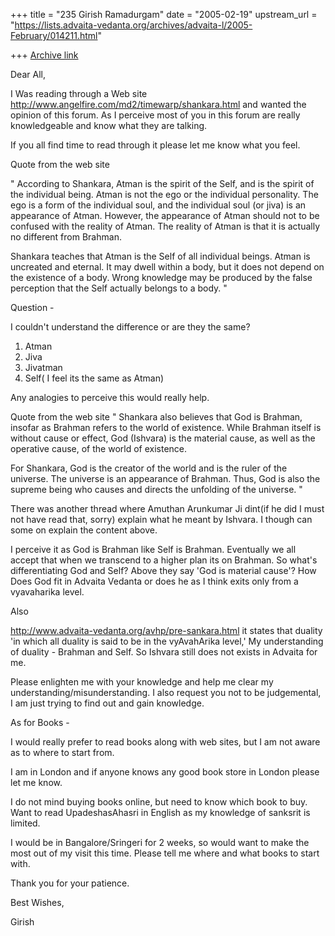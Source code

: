 +++
title = "235 Girish Ramadurgam"
date = "2005-02-19"
upstream_url = "https://lists.advaita-vedanta.org/archives/advaita-l/2005-February/014211.html"

+++
[Archive link](https://lists.advaita-vedanta.org/archives/advaita-l/2005-February/014211.html)

Dear All,

I Was reading through a Web site
http://www.angelfire.com/md2/timewarp/shankara.html
and wanted the opinion of this forum. As I perceive most of you in this
forum are really knowledgeable and know what they are talking.

If you all find time to read through it please let me know what you
feel.

Quote from the web site

"
According to Shankara, Atman is the spirit of the Self, and is the
spirit of the individual being. Atman is not the ego or the individual
personality. The ego is a form of the individual soul, and the
individual soul (or jiva) is an appearance of Atman. However, the
appearance of Atman should not to be confused with the reality of Atman.
The reality of Atman is that it is actually no different from Brahman.

Shankara teaches that Atman is the Self of all individual beings. Atman
is uncreated and eternal. It may dwell within a body, but it does not
depend on the existence of a body. Wrong knowledge may be produced by
the false perception that the Self actually belongs to a body.
"

Question -

I couldn't understand the difference or are they the same?
1) Atman
2) Jiva
3) Jivatman
4) Self( I feel its the same as Atman)

Any analogies to perceive this would really help.

Quote from the web site
"
Shankara also believes that God is Brahman, insofar as Brahman refers to
the world of existence. While Brahman itself is without cause or effect,
God (Ishvara) is the material cause, as well as the operative cause, of
the world of existence.

For Shankara, God is the creator of the world and is the ruler of the
universe. The universe is an appearance of Brahman. Thus, God is also
the supreme being who causes and directs the unfolding of the universe.
"

There was another thread where Amuthan Arunkumar Ji dint(if he did I
must not have read that, sorry) explain what he meant by Ishvara.
I though can some on explain the content above.

I perceive it as God is Brahman like Self is Brahman. Eventually we all
accept that when we transcend to a higher plan its on Brahman. So what's
differentiating God and Self?
Above they say 'God is material cause'? How Does God fit in Advaita
Vedanta or does he as I think exits only from a vyavaharika level.

Also

http://www.advaita-vedanta.org/avhp/pre-sankara.html
it states that duality
'in which all duality is said to be in the vyAvahArika level,'
My understanding of duality - Brahman and Self. So Ishvara still does
not exists in Advaita for me.

Please enlighten me with your knowledge and help me clear my
understanding/misunderstanding. I also request you not to be
judgemental, I am just trying to find out and gain knowledge.

As for Books -

I would really prefer to read books along with web sites, but I am not
aware as to where to start from.

I am in London and if anyone knows any good book store in London please
let me know.

I do not mind buying books online, but need to know which book to buy.
Want to read UpadeshasAhasri in English as my knowledge of sanksrit is 
limited.

I would be in Bangalore/Sringeri for 2 weeks, so would want to make the
most out of my visit this time. Please tell me where and what books to
start with.

Thank you for your patience.

Best Wishes,

Girish


